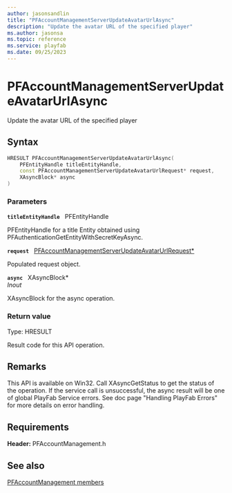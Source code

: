 ```yaml
---
author: jasonsandlin
title: "PFAccountManagementServerUpdateAvatarUrlAsync"
description: "Update the avatar URL of the specified player"
ms.author: jasonsa
ms.topic: reference
ms.service: playfab
ms.date: 09/25/2023
---
```


# PFAccountManagementServerUpdateAvatarUrlAsync  

Update the avatar URL of the specified player  

## Syntax  
  
```cpp
HRESULT PFAccountManagementServerUpdateAvatarUrlAsync(  
    PFEntityHandle titleEntityHandle,  
    const PFAccountManagementServerUpdateAvatarUrlRequest* request,  
    XAsyncBlock* async  
)  
```  
  
### Parameters  
  
**`titleEntityHandle`** &nbsp; PFEntityHandle  
  
PFEntityHandle for a title Entity obtained using PFAuthenticationGetEntityWithSecretKeyAsync.  
  
**`request`** &nbsp; [PFAccountManagementServerUpdateAvatarUrlRequest*](../../pfaccountmanagementtypes/structs/pfaccountmanagementserverupdateavatarurlrequest.md)  
  
Populated request object.  
  
**`async`** &nbsp; XAsyncBlock*  
*_Inout_*  
  
XAsyncBlock for the async operation.  
  
  
### Return value
Type: HRESULT
  
Result code for this API operation.
  
## Remarks  
  
This API is available on Win32. Call XAsyncGetStatus to get the status of the operation. If the service call is unsuccessful, the async result will be one of global PlayFab Service errors. See doc page "Handling PlayFab Errors" for more details on error handling.
  
## Requirements  
  
**Header:** PFAccountManagement.h
  
## See also  
[PFAccountManagement members](../pfaccountmanagement_members.md)  

  
  
